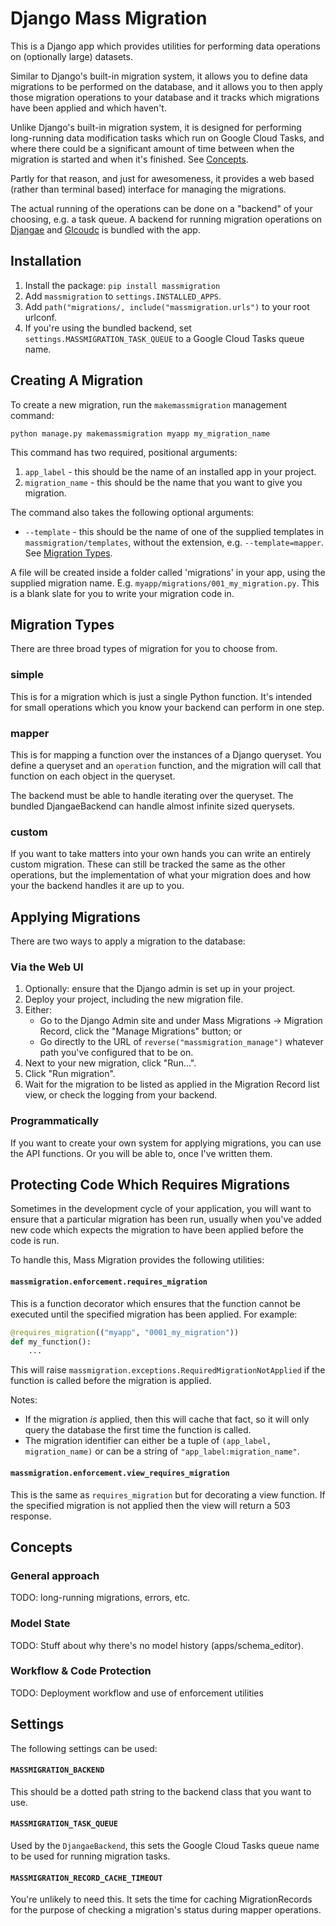 Django Mass Migration
=====================

This is a Django app which provides utilities for performing data operations on (optionally large) datasets.

Similar to Django's built-in migration system, it allows you to define data migrations to be performed on the database,
and it allows you to then apply those migration operations to your database and it tracks which migrations have been applied and which haven't.

Unlike Django's built-in migration system, it is designed for performing long-running data modification tasks which run on Google Cloud Tasks,
and where there could be a significant amount of time between when the migration is started and when it's finished.
See [Concepts](#concepts).

Partly for that reason, and just for awesomeness, it provides a web based (rather than terminal based) interface for managing the migrations.

The actual running of the operations can be done on a "backend" of your choosing, e.g. a task queue.
A backend for running migration operations on [Djangae](https://gitlab.com/potato-oss/djangae/djangae) and [Glcoudc](https://gitlab.com/potato-oss/google-cloud/django-gcloud-connectors/) is bundled with the app.


Installation
------------

1. Install the package: `pip install massmigration`
2. Add `massmigration` to `settings.INSTALLED_APPS`.
3. Add  `path("migrations/, include("massmigration.urls")` to your root urlconf.
4. If you're using the bundled backend, set `settings.MASSMIGRATION_TASK_QUEUE` to a Google Cloud Tasks queue name.


Creating A Migration
--------------------

To create a new migration, run the `makemassmigration` management command:

```python manage.py makemassmigration myapp my_migration_name```

This command has two required, positional arguments:

1. `app_label` - this should be the name of an installed app in your project.
2. `migration_name` - this should be the name that you want to give you migration.

The command also takes the following optional arguments:

* `--template` - this should be the name of one of the supplied templates in `massmigration/templates`, without the extension, e.g. `--template=mapper`. See [Migration Types](#migration-types).

A file will be created inside a folder called 'migrations' in your app, using the supplied migration name.
E.g. `myapp/migrations/001_my_migration.py`.
This is a blank slate for you to write your migration code in.


Migration Types
---------------

There are three broad types of migration for you to choose from.

### simple

This is for a migration which is just a single Python function.
It's intended for small operations which you know your backend can perform in one step.

### mapper

This is for mapping a function over the instances of a Django queryset.
You define a queryset and an `operation` function, and the migration will call that function on each object in the queryset.

The backend must be able to handle iterating over the queryset.
The bundled DjangaeBackend can handle almost infinite sized querysets.

### custom

If you want to take matters into your own hands you can write an entirely custom migration.
These can still be tracked the same as the other operations, but the implementation of what your migration
does and how your the backend handles it are up to you.


Applying Migrations
-------------------

There are two ways to apply a migration to the database:

### Via the Web UI

1. Optionally: ensure that the Django admin is set up in your project.
2. Deploy your project, including the new migration file.
3. Either:
    - Go to the Django Admin site and under Mass Migrations -> Migration Record, click the "Manage Migrations" button; or
    - Go directly to the URL of `reverse("massmigration_manage")` whatever path you've configured that to be on.
5. Next to your new migration, click "Run...".
6. Click "Run migration".
7. Wait for the migration to be listed as applied in the Migration Record list view, or check the logging from your backend.

### Programmatically

If you want to create your own system for applying migrations, you can use the API functions.
Or you will be able to, once I've written them.


Protecting Code Which Requires Migrations
-----------------------------------------

Sometimes in the development cycle of your application, you will want to ensure that a particular migration has been run,
usually when you've added new code which expects the migration to have been applied before the code is run.

To handle this, Mass Migration provides the following utilities:

#### `massmigration.enforcement.requires_migration`

This is a function decorator which ensures that the function cannot be executed until the specified migration has been applied.
For example:

```python
@requires_migration(("myapp", "0001_my_migration"))
def my_function():
	...
```

This will raise `massmigration.exceptions.RequiredMigrationNotApplied` if the function is called before the migration is applied.

Notes:
* If the migration _is_ applied, then this will cache that fact, so it will only query the database the first time the function is called.
* The migration identifier can either be a tuple of `(app_label, migration_name)` or can be a string of `"app_label:migration_name"`.


#### `massmigration.enforcement.view_requires_migration`

This is the same as `requires_migration` but for decorating a view function.
If the specified migration is not applied then the view will return a 503 response.



Concepts
--------

### General approach

TODO: long-running migrations, errors, etc.

### Model State

TODO: Stuff about why there's no model history (apps/schema_editor).

### Workflow & Code Protection

TODO: Deployment workflow and use of enforcement utilities


Settings
--------

The following settings can be used:

#### `MASSMIGRATION_BACKEND`

This should be a dotted path string to the backend class that you want to use.


#### `MASSMIGRATION_TASK_QUEUE`

Used by the `DjangaeBackend`, this sets the Google Cloud Tasks queue name to be used for running migration tasks.


#### `MASSMIGRATION_RECORD_CACHE_TIMEOUT`

You're unlikely to need this.
It sets the time for caching MigrationRecords for the purpose of checking a migration's status during mapper operations.
